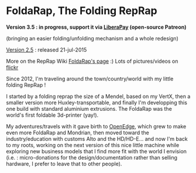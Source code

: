 FoldaRap, The Folding RepRap
============================

**Version 3.5 : in progress, support it via [LiberaPay](https://liberapay.com/EmmanuelG/?lang=en) (open-source Patreon)**

(bringing an easier folding/unfolding mechanism and a whole redesign)

[Version 2.5](https://github.com/EmmanuelG/Foldarap/tree/FoldaRap-2.5) : released 21-jul-2015

More on the RepRap Wiki [FoldaRap's page](http://reprap.org/wiki/FoldaRap) :)
Lots of pictures/videos on [flickr](http://www.flickr.com/photos/watsdesign/tags/foldarap/)

Since 2012, I'm traveling around the town/country/world with my little folding RepRap !

I started by a folding reprap the size of a Mendel, based on my VertX, then a smaller version more Huxley-transportable, and finally I'm developping this one build with standard aluminium extrusions. The FoldaRap was the world's first foldable 3d-printer (yay!).

My adventures/travels with it gave birth to [OpenEdge](https://openedge.cc), which grew to make even more FoldaRap and Mondrian, then moved toward the industry/education with customs Alto and the HD/HD-E... and now I'm back to my roots, working on the next version of this nice little machine while exploring new business models that I find more fit with the world I envision (i.e. : micro-donations for the design/documentation rather than selling hardware, I prefer to leave that to other people).